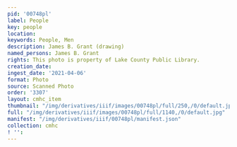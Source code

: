 ```yaml
---
pid: '00748pl'
label: People
key: people
location: 
keywords: People, Men
description: James B. Grant (drawing)
named_persons: James B. Grant
rights: This photo is property of Lake County Public Library.
creation_date: 
ingest_date: '2021-04-06'
format: Photo
source: Scanned Photo
order: '3307'
layout: cmhc_item
thumbnail: "/img/derivatives/iiif/images/00748pl/full/250,/0/default.jpg"
full: "/img/derivatives/iiif/images/00748pl/full/1140,/0/default.jpg"
manifest: "/img/derivatives/iiif/00748pl/manifest.json"
collection: cmhc
! '': 
---
```

